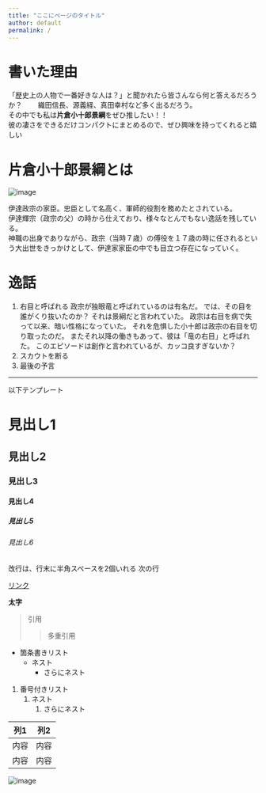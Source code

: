 ```yaml
---
title: "ここにページのタイトル"
author: default
permalink: /
---
```

# 書いた理由
「歴史上の人物で一番好きな人は？」と聞かれたら皆さんなら何と答えるだろうか？　　
織田信長、源義経、真田幸村など多く出るだろう。  
その中でも私は**片倉小十郎景綱**をぜひ推したい！！  
彼の凄さをできるだけコンパクトにまとめるので、ぜひ興味を持ってくれると嬉しい  

# 片倉小十郎景綱とは
![image](https://www.touken-world.jp/wp/wp-content/uploads/2020/04/cea8d304b8f276169e31c903de038cd8.jpg)

伊達政宗の家臣。忠臣として名高く、軍師的役割を務めたとされている。  
伊達輝宗（政宗の父）の時から仕えており、様々なとんでもない逸話を残している。  
神職の出身でありながら、政宗（当時７歳）の傅役を１７歳の時に任されるという大出世をきっかけとして、伊達家家臣の中でも目立つ存在になっていく。  

# 逸話
1. 右目と呼ばれる
政宗が独眼竜と呼ばれているのは有名だ。
では、その目を誰がくり抜いたのか？
それは景綱だと言われていた。
政宗は右目を病で失って以来、暗い性格になっていた。
それを危惧した小十郎は政宗の右目を切り取ったのだ。
またそれ以降の働きもあって、彼は「竜の右目」と呼ばれた。
このエピソードは創作と言われているが、カッコ良すぎないか？
3. スカウトを断る
4. 最後の予言

---

以下テンプレート

# 見出し1
## 見出し2
### 見出し3
#### 見出し4
##### 見出し5
###### 見出し6

改行は、行末に半角スペースを2個いれる
次の行

[リンク](https://www.google.co.jp/)

**太字**

> 引用
>> 多重引用


- 箇条書きリスト
  - ネスト
    - さらにネスト


1. 番号付きリスト
   1. ネスト
      1. さらにネスト


| 列1  | 列2  |
|-----|-----|
| 内容  | 内容  |
| 内容  | 内容  |

![image](/GHPages_WebSite/assets/images/logo-150.png)
